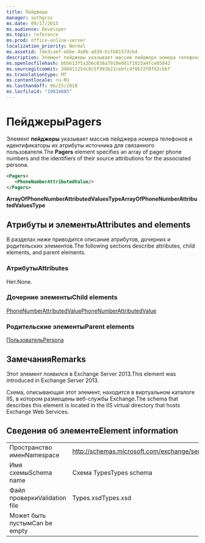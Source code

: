 ```yaml
---
title: Пейджеры
manager: sethgros
ms.date: 09/17/2015
ms.audience: Developer
ms.topic: reference
ms.prod: office-online-server
localization_priority: Normal
ms.assetid: fde3caef-ebbe-4a0b-a839-b1fb8157dcb4
description: Элемент пейджеры указывает массив пейджера номера телефонов и идентификаторы их атрибуты источника для связанного пользователя.
ms.openlocfilehash: bbb613f5a3b6c038a7910e681f1023a4fce05842
ms.sourcegitcommit: 34041125dc8c5f993b21cebfc4f8b72f0fd2cb6f
ms.translationtype: MT
ms.contentlocale: ru-RU
ms.lasthandoff: 06/25/2018
ms.locfileid: "19834685"
---
```

# <a name="pagers"></a><span data-ttu-id="07465-103">Пейджеры</span><span class="sxs-lookup"><span data-stu-id="07465-103">Pagers</span></span>

<span data-ttu-id="07465-104">Элемент **пейджеры** указывает массив пейджера номера телефонов и идентификаторы их атрибуты источника для связанного пользователя.</span><span class="sxs-lookup"><span data-stu-id="07465-104">The **Pagers** element specifies an array of pager phone numbers and the identifiers of their source attributions for the associated persona.</span></span> 
  
```XML
<Pagers>
   <PhoneNumberAttributedValue/>
</Pagers>

```

 <span data-ttu-id="07465-105">**ArrayOfPhoneNumberAttributedValuesType**</span><span class="sxs-lookup"><span data-stu-id="07465-105">**ArrayOfPhoneNumberAttributedValuesType**</span></span>
## <a name="attributes-and-elements"></a><span data-ttu-id="07465-106">Атрибуты и элементы</span><span class="sxs-lookup"><span data-stu-id="07465-106">Attributes and elements</span></span>

<span data-ttu-id="07465-107">В разделах ниже приводится описание атрибутов, дочерних и родительских элементов.</span><span class="sxs-lookup"><span data-stu-id="07465-107">The following sections describe attributes, child elements, and parent elements.</span></span>
  
### <a name="attributes"></a><span data-ttu-id="07465-108">Атрибуты</span><span class="sxs-lookup"><span data-stu-id="07465-108">Attributes</span></span>

<span data-ttu-id="07465-109">Нет.</span><span class="sxs-lookup"><span data-stu-id="07465-109">None.</span></span>
  
### <a name="child-elements"></a><span data-ttu-id="07465-110">Дочерние элементы</span><span class="sxs-lookup"><span data-stu-id="07465-110">Child elements</span></span>

[<span data-ttu-id="07465-111">PhoneNumberAttributedValue</span><span class="sxs-lookup"><span data-stu-id="07465-111">PhoneNumberAttributedValue</span></span>](phonenumberattributedvalue.md)
  
### <a name="parent-elements"></a><span data-ttu-id="07465-112">Родительские элементы</span><span class="sxs-lookup"><span data-stu-id="07465-112">Parent elements</span></span>

[<span data-ttu-id="07465-113">Пользователь</span><span class="sxs-lookup"><span data-stu-id="07465-113">Persona</span></span>](persona.md)
  
## <a name="remarks"></a><span data-ttu-id="07465-114">Замечания</span><span class="sxs-lookup"><span data-stu-id="07465-114">Remarks</span></span>

<span data-ttu-id="07465-115">Этот элемент появился в Exchange Server 2013.</span><span class="sxs-lookup"><span data-stu-id="07465-115">This element was introduced in Exchange Server 2013.</span></span>
  
<span data-ttu-id="07465-116">Схема, описывающая этот элемент, находится в виртуальном каталоге IIS, в котором размещены веб-службы Exchange.</span><span class="sxs-lookup"><span data-stu-id="07465-116">The schema that describes this element is located in the IIS virtual directory that hosts Exchange Web Services.</span></span>
  
## <a name="element-information"></a><span data-ttu-id="07465-117">Сведения об элементе</span><span class="sxs-lookup"><span data-stu-id="07465-117">Element information</span></span>

|||
|:-----|:-----|
|<span data-ttu-id="07465-118">Пространство имен</span><span class="sxs-lookup"><span data-stu-id="07465-118">Namespace</span></span>  <br/> |http://schemas.microsoft.com/exchange/services/2006/types  <br/> |
|<span data-ttu-id="07465-119">Имя схемы</span><span class="sxs-lookup"><span data-stu-id="07465-119">Schema name</span></span>  <br/> |<span data-ttu-id="07465-120">Схема Types</span><span class="sxs-lookup"><span data-stu-id="07465-120">Types schema</span></span>  <br/> |
|<span data-ttu-id="07465-121">Файл проверки</span><span class="sxs-lookup"><span data-stu-id="07465-121">Validation file</span></span>  <br/> |<span data-ttu-id="07465-122">Types.xsd</span><span class="sxs-lookup"><span data-stu-id="07465-122">Types.xsd</span></span>  <br/> |
|<span data-ttu-id="07465-123">Может быть пустым</span><span class="sxs-lookup"><span data-stu-id="07465-123">Can be empty</span></span>  <br/> ||
   

